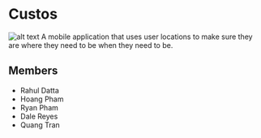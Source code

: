 # Custos
![alt text](https://i.imgur.com/MYQLH3o.png)
A mobile application that uses user locations to make sure they are where they need to be when they need to be.


## Members
* Rahul Datta
* Hoang Pham
* Ryan Pham
* Dale Reyes
* Quang Tran
